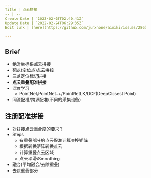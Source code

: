 ```yaml
---
Title | 点云拼接
-- | --
Create Date | `2022-02-08T02:40:41Z`
Update Date | `2022-02-24T06:29:35Z`
Edit link | [here](https://github.com/junxnone/aiwiki/issues/286)

---
```

## Brief
- 绝对坐标系点云拼接
- 靶点(定位点)点云拼接
- 三点定位标记拼接
- **点云重叠配准拼接**
- 深度学习
  - PointNet/PointNet++/PointNetLK/DCP(DeepClosest Point)
- 同源配准/跨源配准(不同的采集设备)


## 注册配准拼接
- 对拼接点云重合度的要求？
- Steps
  - 有重叠部分的点云配准计算变换矩阵
  - 根据转换矩阵转换点云
  - 计算重叠点云区域
  - 点云平滑/Smoothing
- 融合(平均融合/去除重叠)
- 去除重叠部分
